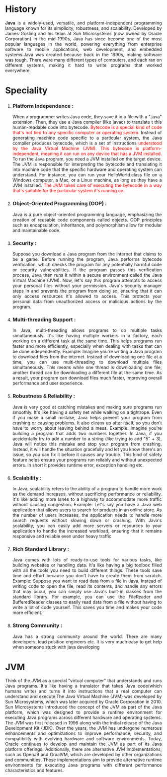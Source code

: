 <div style="text-align:justify;">



# History

**Java** is a widely-used, versatile, and platform-independent programming language known for its simplicity, robustness, and scalability. Developed by James Gosling and his team at Sun Microsystems (now owned by Oracle Corporation) in the mid-1990s, Java has since become one of the most popular languages in the world, powering everything from enterprise software to mobile applications, web development, and embedded systems.Java was created because back in the 1990s, making software was tough. There were many different types of computers, and each ran on different systems, making it hard to write programs that worked everywhere.

# Speciality

1. ### Platform Independence :
   When a programmer writes Java
   code, they save it in a file with a ".java" extension.
   Then, they use a Java compiler (like javac) to translate t
   this human-readable code into bytecode.
   <span style="color:red;"> Bytecode is a special kind of code that's not
   tied to any specific computer or operating system.</span>
   Instead of generating machine code specific to a
   particular system, the Java compiler produces bytecode, which is a set of instructions    <span style="color:red;">understood by the
   Java Virtual Machine (JVM). This bytecode is platform-independent, meaning it can run on any device that has a
   JVM installed. </span>   To run the Java program, you need a JVM installed on the target device. The JVM is responsible for
   interpreting the bytecode and translating it into machine code that the specific hardware and operating system can
   understand. For instance, you can run your HelloWorld.class file on a Windows computer, a Mac, or a Linux machine,
   as long as they have a JVM installed.    <span style="color:red;"> The JVM takes care of executing the bytecode in a
   way that's suitable for the
   particular system it's running on. </span>

2. ### Object-Oriented Programming (OOP) :
   Java is a pure object-oriented programming language, emphasizing the creation of reusable code components called objects. OOP principles such as encapsulation, inheritance, and polymorphism allow for modular and maintainable code.

3. ### Security :
   Suppose you download a Java program from the internet that claims to be a game. Before running the program, Java performs bytecode verification, which checks the program for any potentially harmful code or security vulnerabilities. If the program passes this verification process, Java then runs it within a secure environment called the Java Virtual Machine (JVM).
   Now, let's say this program attempts to access your personal files without your permission. Java's security manager steps in and prevents the program from doing so, ensuring that it can only access resources it's allowed to access. This protects your personal data from unauthorized access or malicious actions by the program.
4. ### Multi-threading Support :
   In Java, multi-threading allows programs to do multiple tasks simultaneously. It's like having multiple workers in a factory, each working on a different task at the same time. This helps programs run faster and more efficiently, especially when dealing with tasks that can be done independently.
   Example: Imagine you're writing a Java program to download files from the internet. Instead of downloading one file at a time, you can use multi-threading to download multiple files simultaneously. This means while one thread is downloading one file, another thread can be downloading a different file at the same time. As a result, your program can download files much faster, improving overall performance and user experience.
5. ### Robustness & Reliability : 
   Java is very good at catching mistakes and making sure programs run smoothly. It's like having a safety net while walking on a tightrope. Even if you make a small mistake, Java helps prevent your program from crashing or causing problems. It also cleans up after itself, so you don't have to worry about leaving behind a mess.
   Example: Imagine you're building a program that adds two numbers together. In Java, if you accidentally try to add a number to a string (like trying to add "5" + 3), Java will notice this mistake and stop your program from crashing. Instead, it will handle the situation gracefully and let you know there's an issue, so you can fix it before it causes any trouble. This kind of safety feature helps ensure your programs run reliably and without unexpected errors. In short it provides runtime error, exception handling etc.
6. ### Scalability : 
   In Java, scalability refers to the ability of a program to handle more work as the demand increases, without sacrificing performance or reliability. It's like adding more lanes to a highway to accommodate more traffic without causing congestion.
   Example: Let's say you have a Java web application that allows users to search for products in an online store. As the number of users increases, the application needs to handle more search requests without slowing down or crashing. With Java's scalability, you can easily add more servers or resources to your application to handle the increased workload, ensuring that it remains responsive and reliable even under heavy traffic
7. ### Rich Standard Library :
   Java comes with lots of ready-to-use tools for various tasks, like building websites or handling data. It's like having a big toolbox filled with all the tools you need to build different things. These tools save time and effort because you don't have to create them from scratch.
   Example: Suppose you want to read data from a file in Java. Instead of writing code to open the file, read its contents, and handle any errors that may occur, you can simply use Java's built-in classes from the standard library. For example, you can use the FileReader and BufferedReader classes to easily read data from a file without having to write a lot of code yourself. This saves you time and makes your code more efficient.
8. ### Strong Community : 
   Java has a strong community around the world. There are many developers, lead position engineers etc. It is very much easy to get help when someone stuck with java developing


# JVM
Think of the JVM as a special "virtual computer" that understands and runs Java programs. It's like having a translator that takes Java code(which humans write) and turns it into instructions that a real computer can understand and execute.The Java Virtual Machine (JVM) was developed by Sun Microsystems, which was later acquired by Oracle Corporation in 2010. Sun Microsystems introduced the concept of the JVM as part of the Java platform, which was designed to provide a runtime environment for executing Java programs across different hardware and operating systems.
The JVM was first released in 1996 along with the initial release of the Java Development Kit (JDK). Over the years, the JVM has undergone numerous enhancements and optimizations to improve performance, security, and compatibility with evolving hardware and software environments.
Today, Oracle continues to develop and maintain the JVM as part of its Java platform offerings. Additionally, there are alternative JVM implementations, such as OpenJ9 and GraalVM, which are developed by other organizations and communities. These implementations aim to provide alternative runtime environments for executing Java programs with different performance characteristics and features.
   


</div>